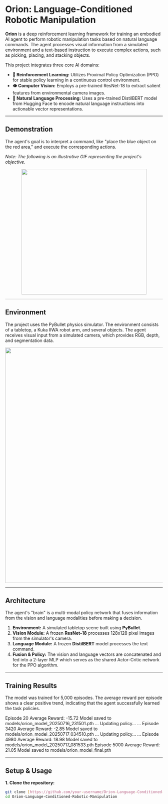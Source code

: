 # Orion: Language-Conditioned Robotic Manipulation

**Orion** is a deep reinforcement learning framework for training an embodied AI agent to perform robotic manipulation tasks based on natural language commands. The agent processes visual information from a simulated environment and a text-based instruction to execute complex actions, such as picking, placing, and stacking objects.

This project integrates three core AI domains:
* **🤖 Reinforcement Learning:** Utilizes Proximal Policy Optimization (PPO) for stable policy learning in a continuous control environment.
* **👁️ Computer Vision:** Employs a pre-trained ResNet-18 to extract salient features from environmental camera images.
* **🧠 Natural Language Processing:** Uses a pre-trained DistilBERT model from Hugging Face to encode natural language instructions into actionable vector representations.

---
## Demonstration

The agent's goal is to interpret a command, like "place the blue object on the red area," and execute the corresponding actions.

*Note: The following is an illustrative GIF representing the project's objective.*
<p align="center">
  <img src="assets/demo.gif" width="400">
</p>

---
## Environment

The project uses the PyBullet physics simulator. The environment consists of a tabletop, a Kuka IIWA robot arm, and several objects. The agent receives visual input from a simulated camera, which provides RGB, depth, and segmentation data.

<p align="center">
  <img src="assets/environment_screenshot.png" width="750">
</p>

---

## Architecture

The agent's "brain" is a multi-modal policy network that fuses information from the vision and language modalities before making a decision.

1.  **Environment:** A simulated tabletop scene built using **PyBullet**.
2.  **Vision Module:** A frozen **ResNet-18** processes 128x128 pixel images from the simulator's camera.
3.  **Language Module:** A frozen **DistilBERT** model processes the text command.
4.  **Fusion & Policy:** The vision and language vectors are concatenated and fed into a 2-layer MLP which serves as the shared Actor-Critic network for the PPO algorithm.

---
## Training Results

The model was trained for 5,000 episodes. The average reward per episode shows a clear positive trend, indicating that the agent successfully learned the task policies.

Episode 20      Average Reward: -15.72
Model saved to models/orion_model_20250716_231501.pth
...
Updating policy...
...
Episode 3420    Average Reward: -2.85
Model saved to models/orion_model_20250717_034510.pth
...
Updating policy...
...
Episode 4980    Average Reward: 18.98
Model saved to models/orion_model_20250717_081533.pth
Episode 5000    Average Reward: 21.05
Model saved to models/orion_model_final.pth

---
## Setup & Usage

**1. Clone the repository:**
```bash
git clone [https://github.com/your-username/Orion-Language-Conditioned-Robotic-Manipulation.git](https://github.com/your-username/Orion-Language-Conditioned-Robotic-Manipulation.git)
cd Orion-Language-Conditioned-Robotic-Manipulation
